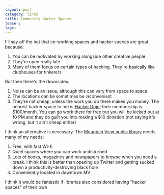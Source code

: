 ```yaml
---
layout: post
category: links
title: Community Hacker Spaces
teaser: 
tags: 
---
```


I'll say off the bat that co-working spaces and hacker spaces are great because:

1. You can be motivated by working alongside other creative people
2. They're open really late
3. Many of them focus on certain types of hacking. They're basically like clubhouses for tinkerers

But then there's the downsides:

1. Noise can be an issue, although this can vary from space to space
2. The locations can be sometimes be inconvenient
3. They're not cheap, unless the work you do there makes you money. The nearest hacker space to me is [Hacker Dojo](http://hackerdojo.com); their membership is $100/month. You can go work there for free but you will be kicked out at 10 PM and they do guilt you into making a $10 donation (not saying it's wrong, but it ain't cheap either)

I think an alternative is necessary. The [Mountain View public library](http://www.mountainview.gov/depts/library/default.asp) meets many of my needs:

1. Free, with fast Wi-fi
2. Quiet spaces where you can work undisturbed
3. Lots of books, magazines and newspapers to browse when you need a break. I think this is better than opening up Twitter and getting sucked down a productivity-destroying black hole
4. Conveniently located in downtown MV

I think it would be fantastic if libraries also considered having "hacker spaces" of their own. 
